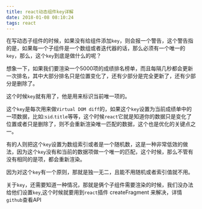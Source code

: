 ```yaml
---
title: react动态组件key详解
date: 2018-01-08 08:10:24
tags: react
---
```


在写动态子组件的时候，如果没有给组件添加`key`，则会报一个警告，这个警告指的是，如果每一个子组件是一个数组或者迭代器的话，那么必须有一个唯一的`key`，那么，这个`key`到底是做什么的呢？

想象一下，如果我们要渲染一个5000项的成绩排名榜单，而且每隔几秒都会更新一次排名，其中大部分排名只是位置变化了，还有少部分是完全更新了，还有少部分是删除了。

这个时候`key`就有用了，他是用来标识当前唯一项的。

这个`key`是每次用来做`Virtual DOM diff`的，如果这个`key`设置为当前成绩单中的一项数据，比如:`sid`.`title`等等，这个时候`react`它就是知道你的数据只是变化了位置或者只是删除了，则不会重新渲染唯一匹配的数据，这个也是优化的关键点之一。

有的人则把这个`key`设置为数组索引或者是一个随机数，这是一种非常低效的做法，因为这个`key`没有和当前的数据项做一个唯一的匹配，这个时候，那么不管有没有相同的是项，都会重新渲染。

因为对这个`key`有一个原则，那就是独一无二，且能不用随机或者索引值就不用。

关于`key`，还需要知道一种情况，那就是俩个子组件需要渲染的时候，我们没办法给他们设置`key`,这个时候就要用到`react`插件 createFragment 来解决，详情`github`查看API

